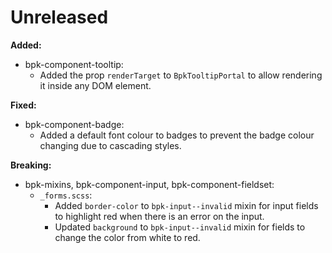 # Unreleased

**Added:**
- bpk-component-tooltip:
  - Added the prop `renderTarget` to `BpkTooltipPortal` to allow rendering it inside any DOM element.

**Fixed:**
- bpk-component-badge:
  - Added a default font colour to badges to prevent the badge colour changing due to cascading styles.

**Breaking:**
- bpk-mixins, bpk-component-input, bpk-component-fieldset:
    - `_forms.scss`:
        - Added `border-color` to `bpk-input--invalid` mixin for input fields to highlight red when there is an error on the input.
        - Updated `background` to `bpk-input--invalid` mixin for fields to change the color from white to red.